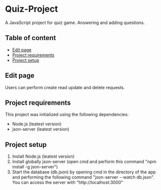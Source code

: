 # Quiz-Project

A JavaScript project for quiz game. Answering and adding questions.

## Table of content

- [Edit page](#edit-page)
- [Project requirements](#project-requirements)
- [Project setup](#project-setup)

## Edit page

Users can perform create read update and delete requests.

## Project requirements

This project was initialized using the following dependencies:

- Node.js (leatest version)
- json-server (leatest version)

## Project setup

1. Install Node.js (leatest version)
2. Install globally json-server (open cmd and perform this command "npm install -g json-server")
3. Start the database (db.json) by opening cmd in the directory of the app and performing the following command "json-server --watch db.json". You can access the server with "http://localhost:3000" 
